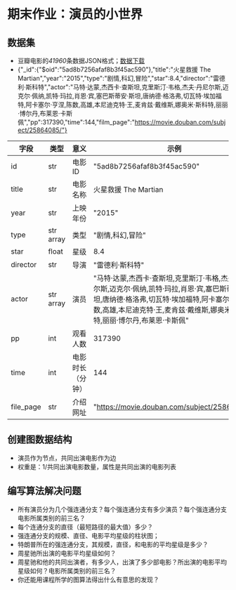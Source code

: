 # 期末作业：演员的小世界
## 数据集
- 豆瓣电影的*41960*条数据JSON格式；[数据下载](Film.zip)
- {"_id":{"$oid":"5ad8b7256afaf8b3f45ac590"},"title":"火星救援 The Martian","year":"2015","type":"剧情,科幻,冒险","star":8.4,"director":"雷德利·斯科特","actor":"马特·达蒙,杰西卡·查斯坦,克里斯汀·韦格,杰夫·丹尼尔斯,迈克尔·佩纳,凯特·玛拉,肖恩·宾,塞巴斯蒂安·斯坦,唐纳德·格洛弗,切瓦特·埃加福特,阿卡塞尔·亨涅,陈数,高雄,本尼迪克特·王,麦肯兹·戴维斯,娜奥米·斯科特,丽丽·博尔丹,布莱恩·卡斯佩","pp":317390,"time":144,"film_page":"https://movie.douban.com/subject/25864085/"}

| 字段 | 类型 | 意义 | 示例 |
| --- | --- | --- | --- |
| id | str | 电影ID |  "5ad8b7256afaf8b3f45ac590" |
| title | str | 电影名称 | 火星救援 The Martian |
| year | str | 上映年份 | "2015" |
| type | str array | 类型 | "剧情,科幻,冒险" |
| star | float | 星级 | 8.4 |
| director | str | 导演 | "雷德利·斯科特" |
| actor | str array | 演员 | "马特·达蒙,杰西卡·查斯坦,克里斯汀·韦格,杰夫·丹尼尔斯,迈克尔·佩纳,凯特·玛拉,肖恩·宾,塞巴斯蒂安·斯坦,唐纳德·格洛弗,切瓦特·埃加福特,阿卡塞尔·亨涅,陈数,高雄,本尼迪克特·王,麦肯兹·戴维斯,娜奥米·斯科特,丽丽·博尔丹,布莱恩·卡斯佩" |
| pp | int | 观看人数 | 317390 |
| time | int | 电影时长（分钟） | 144 |
| file_page | str | 介绍网址 | "https://movie.douban.com/subject/25864085/" |

## 创建图数据结构
- 演员作为节点，共同出演电影作为边
- 权重是：1/共同出演电影数量，属性是共同出演的电影列表

## 编写算法解决问题
- 所有演员分为几个强连通分支？每个强连通分支有多少演员？每个强连通分支电影所属类别的前三名？
- 每个连通分支的直径（最短路径的最大值）多少？
- 强连通分支的规模、直径、电影平均星级的柱状图；
- 特朗普所在的强连通分支，其规模，直径，和电影的平均星级是多少？
- 周星驰所出演的电影平均星级如何？
- 周星驰和他的共同出演者，有多少人，出演了多少部电影？所出演的电影平均星级如何？电影所属类别的前三名？
- 你还能用课程所学的图算法得出什么有意思的发现？